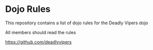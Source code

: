 Dojo Rules
==========

This repository contains a list of dojo rules for the Deadly Vipers dojo

All members should read the rules 

https://github.com/deadlyvipers
